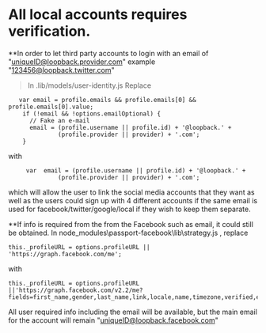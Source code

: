 # All local accounts requires verification. 
**In order to let third party accounts to login with an email of "uniqueID@loopback.provider.com" example "123456@loopback.twitter.com" 

> In .lib/models/user-identity.js
Replace 
```
   var email = profile.emails && profile.emails[0] && profile.emails[0].value;
    if (!email && !options.emailOptional) {
      // Fake an e-mail
      email = (profile.username || profile.id) + '@loopback.' +
              (profile.provider || provider) + '.com';
    }
```
with
```
     var  email = (profile.username || profile.id) + '@loopback.' +
              (profile.provider || provider) + '.com'; 
```
which will allow the user to link the social media accounts that they want as well as the users could sign up with 4 different accounts if  the same email is used for facebook/twitter/google/local if they wish to keep them separate. 

**If info is required from the from the Facebook such as email, it could still be obtained. In node_modules\passport-facebook\lib\strategy.js , replace 
```
this._profileURL = options.profileURL || 'https://graph.facebook.com/me';
```
with 
```
this._profileURL = options.profileURL ||'https://graph.facebook.com/v2.2/me?fields=first_name,gender,last_name,link,locale,name,timezone,verified,email,updated_time'
```
All user required info including the email will be available, but the main email for the account will remain "uniqueID@loopback.facebook.com"
